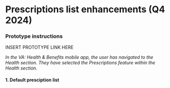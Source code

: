 # Prescriptions list enhancements (Q4 2024)

### Prototype instructions

INSERT PROTOTYPE LINK HERE

_In the VA: Health & Benefits mobile app, the user has navigated to the Health section. They have selected the Prescriptions feature within the Health section._

#### 1. Default presciption list
